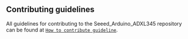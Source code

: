 ## Contributing guidelines

All guidelines for contributing to the Seeed_Arduino_ADXL345 repository can be found at [`How to contribute guideline`](https://github.com/Seeed-Studio/Seeed_Arduino_ADXL345/wiki/How_to_contribute).
